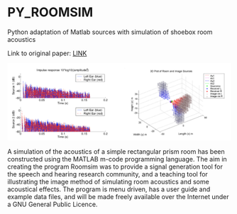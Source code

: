 # PY_ROOMSIM
Python adaptation of Matlab sources with simulation of shoebox room acoustics

Link to original paper: [LINK](https://www.researchgate.net/publication/228970236_Roomsim_a_matlab_simulation_of_shoebox_room_acoustics_for_use_in_teaching_and_research)

![simulation](./img/image_1.png)

A simulation of the acoustics of a simple rectangular prism room has been constructed using the MATLAB m-code programming language. The aim in creating the program Roomsim was to provide a signal generation tool for the speech and hearing research community, and a teaching tool for illustrating the image method of simulating room acoustics and some acoustical effects. The program is menu driven, has a user guide and example data files, and will be made freely available over the Internet under a GNU General Public Licence.

